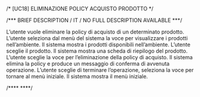 /* [UC18]  ELIMINAZIONE POLICY ACQUISTO PRODOTTO */

/*** BRIEF DESCRIPTION / IT / NO FULL DESCRIPTION AVAILABLE ***/

L’utente vuole eliminare la policy di acquisto di un determinato prodotto. 
L’utente seleziona dal menù del sistema la voce per visualizzare i prodotti nell’ambiente. 
Il sistema mostra i prodotti disponibili nell’ambiente. L’utente sceglie il prodotto.
Il sistema mostra una scheda di riepilogo del prodotto. L’utente sceglie la voce per l’eliminazione 
della policy di acquisto. Il sistema elimina la policy e produce un messaggio di conferma di avvenuta 
operazione. L’utente sceglie di terminare l’operazione, seleziona la voce per tornare al menù iniziale. 
Il sistema mostra il menù iniziale.


/**** ****/
